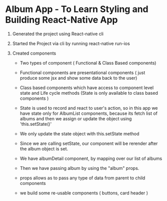 # Album App - To Learn Styling and Building React-Native App

1) Generated the project using React-native cli

2) Started the Project via cli by running react-native run-ios

3) Created components

    - Two types of component ( Functional & Class Based components)

    - Functional components are presentational components ( just produce some jsx
      and show some data back to the user)

    - Class based components which have access to component level state and Life
      cycle methods (State is only available to class based components )

    - State is used to record and react to user's action, so in this app we have
    state only for AlbumList components, because its fetch list of albums and then
    we assign or update the object using 'this.setState()'

    - We only update the state object with this.setState method

    - Since we are calling setState, our component will be rerender after the
    album object is set.

    - We have albumDetail component, by mapping over our list of albums

    - Then we have passing album by using the "album" props.

    - props allows as to pass any type of data from parent to child components

    - we build some re-usable components ( buttons, card header )
